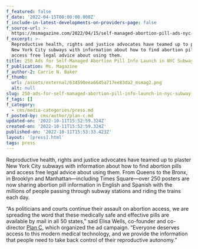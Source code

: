```yaml
---
f_featured: false
f_date: '2022-04-15T00:00:00.000Z'
f_include-in-latest-developments-on-providers-page: false
f_source-url: >-
  https://msmagazine.com/2022/04/15/self-managed-abortion-pill-ads-nyc-subway-plan-c-medication-abortion/
f_excerpt: >-
  Reproductive health, rights and justice advocates have teamed up to plaster
  New York City subways with information about how to find abortion pills and
  access free legal advice about using them.
title: 250 Ads for Self-Managed Abortion Pill Info Launch in NYC Subway System
f_publication: Ms. Magazine
f_author-2: Carrie N. Baker
f_thumb:
  url: /assets/external/634590eea6645a717ee83da2_msmag2.png
  alt: null
slug: 250-ads-for-self-managed-abortion-pill-info-launch-in-nyc-subway-system
f_tags: []
f_category:
  - cms/media-categories/press.md
f_posted-by: cms/author/plan-c.md
updated-on: '2022-10-11T15:52:59.324Z'
created-on: '2022-10-11T15:52:59.324Z'
published-on: '2022-10-11T15:53:33.423Z'
layout: '[press].html'
tags: press
---
```


Reproductive health, rights and justice advocates have teamed up to plaster New York City subways with information about how to find abortion pills and access free legal advice about using them. From Queens to the Bronx, in Brooklyn and Manhattan—including Times Square—over 250 posters are now sharing abortion pill information in English and Spanish with the millions of people passing through subway stations and riding the trains each day.

“As politicians and courts continue their assault on abortion access, we are spreading the word that these medically safe and effective pills are available by mail in all 50 states,” said Elisa Wells, co-founder and co-director [Plan C](https://www.plancpills.org/), which organized the ad campaign. “Everyone deserves access to this modern medical technology, and we provide the information that people need to take back control of their reproductive autonomy.”
